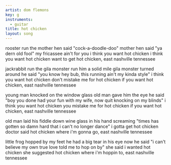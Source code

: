 ```yaml
---
artist: dom flemons
key: g
instruments:
  - guitar
title: hot chicken
layout: song
---
```

rooster run the mother hen
said "cock-a-doodle-doo"
mother hen said "ya dern old fool"
my fricassee ain't for you
i think you want hot chicken
i think you want hot chicken
want to get hot chicken, east nashville tennessee

jackrabbit run the gila monster
run him a solid mile
gila monster turned around he said
"you know hey bub, this running ain't my kinda style"
i think you want hot chicken
don't mistake me for hot chicken
if you want hot chicken, east nashville tennessee

young man knocked on the window glass
old man gave him the eye
he said "boy you done had your fun with my wife, now quit knocking on my blinds"
i think you want hot chicken
you mistake me for hot chicken
if you want hot chicken, east nashville tennessee

old man laid his fiddle down
wine glass in his hand
screaming "times has gotten so damn hard that i can't no longer dance"
i gotta get hot chicken
doctor said hot chicken
where i'm gonna go, east nashville tennessee

little frog hopped by my feet
he had a big tear in his eye
now he said "i can't believe my own true love told me to hop on by"
she said i wanted hot chicken
she suggested hot chicken
where i'm hoppin to, east nashville tennessee